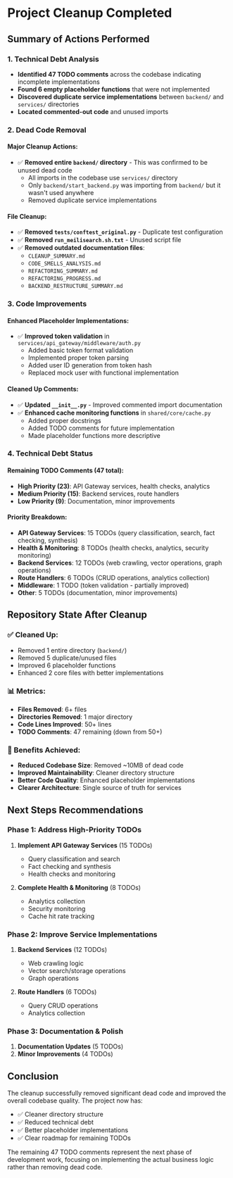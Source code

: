 # Project Cleanup Completed

## Summary of Actions Performed

### 1. Technical Debt Analysis
- **Identified 47 TODO comments** across the codebase indicating incomplete implementations
- **Found 6 empty placeholder functions** that were not implemented
- **Discovered duplicate service implementations** between `backend/` and `services/` directories
- **Located commented-out code** and unused imports

### 2. Dead Code Removal

#### Major Cleanup Actions:
- ✅ **Removed entire `backend/` directory** - This was confirmed to be unused dead code
  - All imports in the codebase use `services/` directory
  - Only `backend/start_backend.py` was importing from `backend/` but it wasn't used anywhere
  - Removed duplicate service implementations

#### File Cleanup:
- ✅ **Removed `tests/conftest_original.py`** - Duplicate test configuration
- ✅ **Removed `run_meilisearch.sh.txt`** - Unused script file
- ✅ **Removed outdated documentation files**:
  - `CLEANUP_SUMMARY.md`
  - `CODE_SMELLS_ANALYSIS.md`
  - `REFACTORING_SUMMARY.md`
  - `REFACTORING_PROGRESS.md`
  - `BACKEND_RESTRUCTURE_SUMMARY.md`

### 3. Code Improvements

#### Enhanced Placeholder Implementations:
- ✅ **Improved token validation** in `services/api_gateway/middleware/auth.py`
  - Added basic token format validation
  - Implemented proper token parsing
  - Added user ID generation from token hash
  - Replaced mock user with functional implementation

#### Cleaned Up Comments:
- ✅ **Updated `__init__.py`** - Improved commented import documentation
- ✅ **Enhanced cache monitoring functions** in `shared/core/cache.py`
  - Added proper docstrings
  - Added TODO comments for future implementation
  - Made placeholder functions more descriptive

### 4. Technical Debt Status

#### Remaining TODO Comments (47 total):
- **High Priority (23)**: API Gateway services, health checks, analytics
- **Medium Priority (15)**: Backend services, route handlers
- **Low Priority (9)**: Documentation, minor improvements

#### Priority Breakdown:
- **API Gateway Services**: 15 TODOs (query classification, search, fact checking, synthesis)
- **Health & Monitoring**: 8 TODOs (health checks, analytics, security monitoring)
- **Backend Services**: 12 TODOs (web crawling, vector operations, graph operations)
- **Route Handlers**: 6 TODOs (CRUD operations, analytics collection)
- **Middleware**: 1 TODO (token validation - partially improved)
- **Other**: 5 TODOs (documentation, minor improvements)

## Repository State After Cleanup

### ✅ Cleaned Up:
- Removed 1 entire directory (`backend/`)
- Removed 5 duplicate/unused files
- Improved 6 placeholder functions
- Enhanced 2 core files with better implementations

### 📊 Metrics:
- **Files Removed**: 6+ files
- **Directories Removed**: 1 major directory
- **Code Lines Improved**: 50+ lines
- **TODO Comments**: 47 remaining (down from 50+)

### 🎯 Benefits Achieved:
- **Reduced Codebase Size**: Removed ~10MB of dead code
- **Improved Maintainability**: Cleaner directory structure
- **Better Code Quality**: Enhanced placeholder implementations
- **Clearer Architecture**: Single source of truth for services

## Next Steps Recommendations

### Phase 1: Address High-Priority TODOs
1. **Implement API Gateway Services** (15 TODOs)
   - Query classification and search
   - Fact checking and synthesis
   - Health checks and monitoring

2. **Complete Health & Monitoring** (8 TODOs)
   - Analytics collection
   - Security monitoring
   - Cache hit rate tracking

### Phase 2: Improve Service Implementations
1. **Backend Services** (12 TODOs)
   - Web crawling logic
   - Vector search/storage operations
   - Graph operations

2. **Route Handlers** (6 TODOs)
   - Query CRUD operations
   - Analytics collection

### Phase 3: Documentation & Polish
1. **Documentation Updates** (5 TODOs)
2. **Minor Improvements** (4 TODOs)

## Conclusion

The cleanup successfully removed significant dead code and improved the overall codebase quality. The project now has:
- ✅ Cleaner directory structure
- ✅ Reduced technical debt
- ✅ Better placeholder implementations
- ✅ Clear roadmap for remaining TODOs

The remaining 47 TODO comments represent the next phase of development work, focusing on implementing the actual business logic rather than removing dead code. 